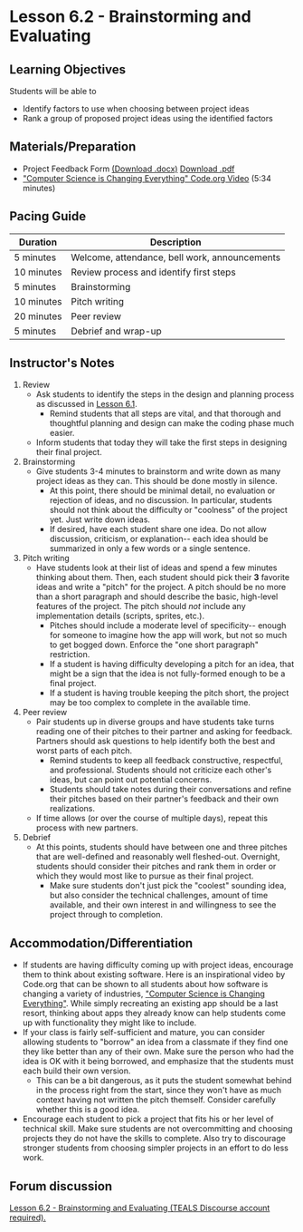 # Lesson 6.2 - Brainstorming and Evaluating

## Learning Objectives
Students will be able to
  * Identify factors to use when choosing between project ideas
  * Rank a group of proposed project ideas using the identified factors

## Materials/Preparation
- Project Feedback Form [(Download .docx)]() [Download .pdf]()
- ["Computer Science is Changing Everything" Code.org Video](https://youtu.be/QvyTEx1wyOY) (5:34 minutes)


## Pacing Guide
| Duration  | Description                                   |
| --------- | --------------------------------------------- |
| 5 minutes | Welcome, attendance, bell work, announcements |
| 10 minutes | Review process and identify first steps |
| 5 minutes | Brainstorming |
| 10 minutes | Pitch writing |
| 20 minutes | Peer review  |
| 5 minutes | Debrief and wrap-up|

## Instructor's Notes
1. Review
    * Ask students to identify the steps in the design and planning process as discussed in [Lesson 6.1](lesson_61.md).
        * Remind students that all steps are vital, and that thorough and thoughtful planning and design can make the coding phase much easier.
    * Inform students that today they will take the first steps in designing their final project.
2. Brainstorming
    * Give students 3-4 minutes to brainstorm and write down as many project ideas as they can.  This should be done mostly in silence.
        * At this point, there should be minimal detail, no evaluation or rejection of ideas, and no discussion.  In particular, students should not think about the difficulty or "coolness" of the project yet.  Just write down ideas.
        * If desired, have each student share one idea.  Do not allow discussion, criticism, or explanation-- each idea should be summarized in only a few words or a single sentence.
3. Pitch writing
    * Have students look at their list of ideas and spend a few minutes thinking about them. Then, each student should pick their **3** favorite ideas and write a "pitch" for the project.  A pitch should be no more than a short paragraph and should describe the basic, high-level features of the project.  The pitch should _not_ include any implementation details (scripts, sprites, etc.).
        * Pitches should include a moderate level of specificity-- enough for someone to imagine how the app will work, but not so much to get bogged down.  Enforce the "one short paragraph" restriction.
        * If a student is having difficulty developing a pitch for an idea, that might be a sign that the idea is not fully-formed enough to be a final project.
        * If a student is having trouble keeping the pitch short, the project may be too complex to complete in the available time.
4. Peer review
    * Pair students up in diverse groups and have students take turns reading one of their pitches to their partner and asking for feedback.  Partners should ask questions to help identify both the best and worst parts of each pitch.
        * Remind students to keep all feedback constructive, respectful, and professional.  Students should not criticize each other's ideas, but can point out potential concerns.
        * Students should take notes during their conversations and refine their pitches based on their partner's feedback and their own realizations.
    * If time allows (or over the course of multiple days), repeat this process with new partners.
5. Debrief
    * At this points, students should have between one and three pitches that are well-defined and reasonably well fleshed-out.  Overnight, students should consider their pitches and rank them in order or which they would most like to pursue as their final project.
        * Make sure students don't just pick the "coolest" sounding idea, but also consider the technical challenges, amount of time available, and their own interest in and willingness to see the project through to completion.


## Accommodation/Differentiation
* If students are having difficulty coming up with project ideas, encourage them to think about existing software.  Here is an inspirational video by Code.org that can be shown to all students about how software is changing a variety of industries, ["Computer Science is Changing Everything"](https://youtu.be/QvyTEx1wyOY). While simply recreating an existing app should be a last resort, thinking about apps they already know can help students come up with functionality they might like to include.
* If your class is fairly self-sufficient and mature, you can consider allowing students to "borrow" an idea from a classmate if they find one they like better than any of their own.  Make sure the person who had the idea is OK with it being borrowed, and emphasize that the students must each build their own version.
    * This can be a bit dangerous, as it puts the student somewhat behind in the process right from the start, since they won't have as much context having not written the pitch themself.  Consider carefully whether this is a good idea.
* Encourage each student to pick a project that fits his or her level of technical skill.  Make sure students are not overcommitting and choosing projects they do not have the skills to complete.  Also try to discourage stronger students from choosing simpler projects in an effort to do less work.


## Forum discussion

<a href="http://forums.tealsk12.org/c/intro-unit-6/lesson-6-2-brainstorming-and-evaluating" target="_blank">
Lesson 6.2 - Brainstorming and Evaluating (TEALS Discourse account required).</a>
